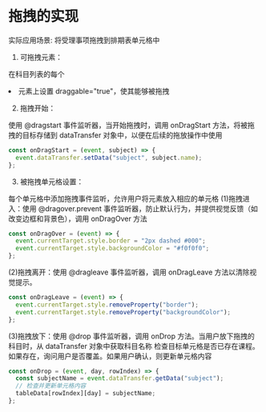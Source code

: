 # 拖拽的实现

实际应用场景: 将受理事项拖拽到排期表单元格中

1. 可拖拽元素：

在科目列表的每个 <li> 元素上设置 draggable="true"，使其能够被拖拽

2. 拖拽开始：

使用 @dragstart 事件监听器，当开始拖拽时，调用 onDragStart 方法，将被拖拽的目标存储到 dataTransfer 对象中，以便在后续的拖放操作中使用

```js
const onDragStart = (event, subject) => {
  event.dataTransfer.setData("subject", subject.name);
};
```

3. 被拖拽单元格设置：

每个单元格中添加拖拽事件监听，允许用户将元素放入相应的单元格
(1)拖拽进入：使用 @dragover.prevent 事件监听器，防止默认行为，并提供视觉反馈（如改变边框和背景色），调用 onDragOver 方法

```js
const onDragOver = (event) => {
  event.currentTarget.style.border = "2px dashed #000";
  event.currentTarget.style.backgroundColor = "#f0f0f0";
};
```

(2)拖拽离开：使用 @dragleave 事件监听器，调用 onDragLeave 方法以清除视觉提示。

```js
const onDragLeave = (event) => {
  event.currentTarget.style.removeProperty("border");
  event.currentTarget.style.removeProperty("backgroundColor");
};
```

(3)拖拽放下：使用 @drop 事件监听器，调用 onDrop 方法。当用户放下拖拽的科目时，从 dataTransfer 对象中获取科目名称
检查目标单元格是否已存在课程。如果存在，询问用户是否覆盖。如果用户确认，则更新单元格内容

```js
const onDrop = (event, day, rowIndex) => {
  const subjectName = event.dataTransfer.getData("subject");
  // 检查并更新单元格内容
  tableData[rowIndex][day] = subjectName;
};
```
